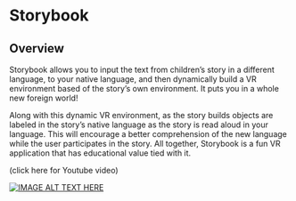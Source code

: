 # Storybook

## Overview
   Storybook allows you to input the text from children’s story in
   a different language, to your 
    native language, and then dynamically build a VR environment based of the story’s own environment.
    It puts you in a whole new foreign world!
	
  Along with this dynamic VR environment, as the story builds objects are labeled in the story’s 
  native language as the story is read aloud in your language. This will encourage a better comprehension 
  of the new language while the user participates in the story. All together, Storybook is a fun 
  VR application that has educational value tied with it.
  
  (click here for Youtube video)
  
  [![IMAGE ALT TEXT HERE](https://img.youtube.com/vi/xyXh163i9vE/0.jpg)](https://www.youtube.com/watch?v=xyXh163i9vE)
